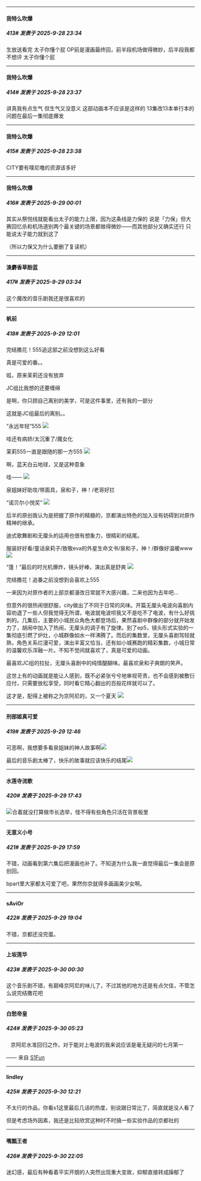 ﻿
*****

####  我特么吹爆  
##### 413#       发表于 2025-9-28 23:34

生放送看完
太子你懂个屁
OP前是漫画最终回，前半段机场做得微妙，后半段我都不想评
太子你懂个屁


*****

####  我特么吹爆  
##### 414#       发表于 2025-9-28 23:37

讲真我有点生气
但生气又没意义
这部动画本不应该是这样的
13集改13本单行本的问题在最后一集彻底爆发

*****

####  我特么吹爆  
##### 415#       发表于 2025-9-28 23:38

CITY要有噗尼噜的资源该多好


*****

####  我特么吹爆  
##### 416#       发表于 2025-9-29 00:01

其实从祭悦线就能看出太子的能力上限，因为这条线是力保的
说是「力保」但大赛回忆杀和机场道别两个最关键的场景都做得微妙——而其他部分又确实还行
只能说太子能力就到这了

（所以力保又为什么要删了复读机）


*****

####  溴麝香草酚蓝  
##### 417#       发表于 2025-9-29 03:34

这个魔改的音乐剧我还是很喜欢的


*****

####  帆前  
##### 418#       发表于 2025-9-29 12:01

完结撒花！555追这部之前没想到这么好看

真是可爱的番。。

呱，原来茉莉还没有放弃

JC组比我想的还要缠绵

是啊，你只顾自己离别的美学，可是这件事里，还有我的一部分

这就是JC组最后的离别。。

“永远年轻”555
<img src="https://p.sda1.dev/27/25eb6a8fcea3f8b0de7c884bfd93b5db/1000020915.jpg" referrerpolicy="no-referrer">

哇还有病娇/太沉重了/魔女化

茉莉555一直是跟随的那一方555
<img src="https://p.sda1.dev/27/afed60c54ab259de49a5c5b54d96aa51/1000020920.jpg" referrerpolicy="no-referrer">

啊，蓝天白云地球，又是这种意象

哇——
<img src="https://p.sda1.dev/27/afc1d4ce943400982a6dc2cace0e0b23/1000020926.jpg" referrerpolicy="no-referrer">

泉姐妹好助攻/带面具，泉和子，神！/老哥好拦

“诺贝尔小悦奖”
<img src="https://p.sda1.dev/27/c209965de4a167a26e52c524232025a7/1000020927.jpg" referrerpolicy="no-referrer">

后半的原创我认为是把握了原作的精髓的，京都演出特色的加入没有妨碍到对原作精神的继承。

迪式歌舞剧和无厘头的运用也很有想象力，很精彩的结尾。

服装好好看/童话泉莉子/致敬eva的外星生命文书/泉和子，神！/群像好温暖www
<img src="https://p.sda1.dev/27/b53a891f39c7c2ac8feb3f2c6c9af3bd/1000020937.jpg" referrerpolicy="no-referrer">

“蓬！”最后的时光机爆炸，镜头好棒，演出真是舒爽
<img src="https://p.sda1.dev/27/b4e8d4362d15e720ac63bb69de3af124/1000020934.jpg" referrerpolicy="no-referrer">

完结撒花！追番之前没想到会喜欢上555

一来因为对原作者的上部京都漫改日常就不大感兴趣，二来也因为去年吧…

但意外的很热闹很舒服，city做出了不同于日常的风味。开篇无厘头电波向喜剧内容劝退了一些人但我觉得无所谓，电波就电波呗我又不是吃不了电波，有什么好挑刺的。几集后，主要的小城民众角色大都登场后，果然喜剧中群像的部分就开始发力了，胡闹中加入了热闹，无厘头的调子有了旋律。到了ep5，镜头形式实验的一集彻底引燃了炉灶，小城群像如水一样沸腾了。而后的集数里，无厘头喜剧驾轻就熟，角色关系烂漫可爱，演出丰富又恰当，还有如小城赛跑的精彩集数，小城日常的温馨欢乐浑融一片。不知不觉间就喜欢了，真是可爱的动画。

最喜欢JC组的拉扯，无厘头喜剧中的纯情醍醐味。最喜欢泉和子爽朗的笑声。

这世上有的动画就是能让人感到，既不必紧张兮兮地审视苛责，也不会感到被敷衍应付，只需要放松享受，同时看它精心翻出的百般花样就可以了。

这才是，配得上被称之为京阿尼的，又一个夏天
<img src="https://p.sda1.dev/27/f1a939cb5d8fea8e7b0163e6f7830a17/1000020935.jpg" referrerpolicy="no-referrer">


*****

####  刑部姬真可爱  
##### 419#       发表于 2025-9-29 12:46

可恶啊，我想要多看泉姐妹的神人故事啊<img src="https://static.stage1st.com/image/smiley/face2017/076.png" referrerpolicy="no-referrer">

最后的音乐剧太棒了，快乐的故事就应该快乐的结尾<img src="https://static.stage1st.com/image/smiley/face2017/057.png" referrerpolicy="no-referrer">


*****

####  水莲寺流歌  
##### 420#       发表于 2025-9-29 17:43

<img src="https://static.stage1st.com/image/smiley/face2017/037.png" referrerpolicy="no-referrer">合着就没打算做市长选举，怪不得有些角色只活在背景板里


*****

####  无意义小号  
##### 421#       发表于 2025-9-29 17:59

不错，动画看到第六集后把漫画也补了。不知道为什么我一直觉得最后一集会是原创回。

bpart里大家都太可爱了吧，果然你京就得多画画美少女啊。


*****

####  sAviOr  
##### 422#       发表于 2025-9-29 19:04

不错，京都还没完蛋。


*****

####  上坂莲华  
##### 423#       发表于 2025-9-30 00:30

这个音乐剧不错，有巅峰京阿尼的味儿了，不过其他的地方还是有点欠佳，不管怎么说完结撒花吧


*****

####  白愁帝皇  
##### 424#       发表于 2025-9-30 05:23

   京阿尼水准回归之作，对于能对上电波的我来说应该是毫无疑问的七月第一

—— 来自 [S1Fun](https://s1fun.koalcat.com)


*****

####  lindley  
##### 425#       发表于 2025-9-30 12:21

不太行的作品，你看s1这里最后几话的热度，别说跟日常比了，简直就是没人看了

但是考虑场外因素，我还是比较欣赏这种时不时搞一些实验作品的京都社的


*****

####  嘴瓢王者  
##### 426#       发表于 2025-9-30 22:05

迷幻感，最后有种看着平实开朗的人突然出现重大变故，抑郁直接转成躁郁了


